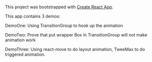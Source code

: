 This project was bootstrapped with [Create React App](https://github.com/facebookincubator/create-react-app).

This app contains 3 demos:

DemoOne: Using TransitionGroup to hook up the animation

DemoTwo: Prove that put wrapper Box in TransitionGroup will not make animation work

DemoThree: Using react-move to do layout animation, TweeMax to do triggered animation.
